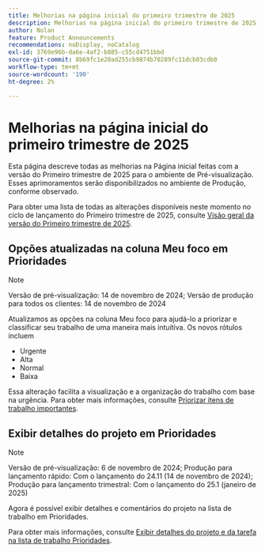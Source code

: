 ```yaml
---
title: Melhorias na página inicial do primeiro trimestre de 2025
description: Melhorias na página inicial do primeiro trimestre de 2025
author: Nolan
feature: Product Announcements
recommendations: noDisplay, noCatalog
exl-id: 3769e96b-da6e-4af2-b885-c55cd4751bbd
source-git-commit: 8b69fc1e20ad255cb9874b70289fc11dcb03cdb0
workflow-type: tm+mt
source-wordcount: '190'
ht-degree: 2%

---
```


# Melhorias na página inicial do primeiro trimestre de 2025

Esta página descreve todas as melhorias na Página inicial feitas com a versão do Primeiro trimestre de 2025 para o ambiente de Pré-visualização. Esses aprimoramentos serão disponibilizados no ambiente de Produção, conforme observado.

Para obter uma lista de todas as alterações disponíveis neste momento no ciclo de lançamento do Primeiro trimestre de 2025, consulte [Visão geral da versão do Primeiro trimestre de 2025](/help/quicksilver/product-announcements/product-releases/25-q1-release-activity/25-q1-release-overview.md).

## Opções atualizadas na coluna Meu foco em Prioridades

>[!NOTE]
>
>Versão de pré-visualização: 14 de novembro de 2024; Versão de produção para todos os clientes: 14 de novembro de 2024

Atualizamos as opções na coluna Meu foco para ajudá-lo a priorizar e classificar seu trabalho de uma maneira mais intuitiva. Os novos rótulos incluem

* Urgente
* Alta
* Normal
* Baixa

Essa alteração facilita a visualização e a organização do trabalho com base na urgência. Para obter mais informações, consulte [Priorizar itens de trabalho importantes](/help/quicksilver/workfront-basics/priorities/prioritize-work-items.md).

## Exibir detalhes do projeto em Prioridades

>[!NOTE]
>
>Versão de pré-visualização: 6 de novembro de 2024; Produção para lançamento rápido: Com o lançamento do 24.11 (14 de novembro de 2024); Produção para lançamento trimestral: Com o lançamento do 25.1 (janeiro de 2025)

Agora é possível exibir detalhes e comentários do projeto na lista de trabalho em Prioridades.

Para obter mais informações, consulte [Exibir detalhes do projeto e da tarefa na lista de trabalho Prioridades](/help/quicksilver/workfront-basics/priorities/view-task-project-details.md).
